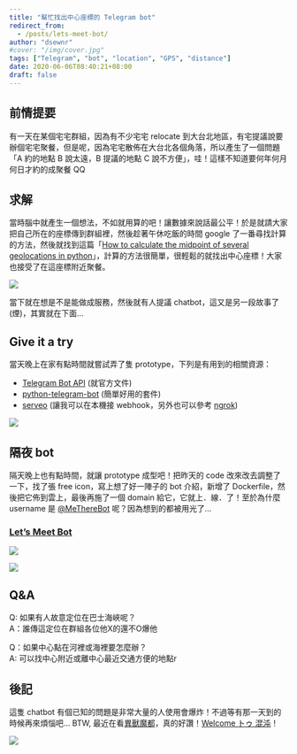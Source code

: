 ```yaml
---
title: "幫忙找出中心座標的 Telegram bot"
redirect_from:
  - /posts/lets-meet-bot/
author: "dsewnr"
#cover: "/img/cover.jpg"
tags: ["Telegram", "bot", "location", "GPS", "distance"]
date: 2020-06-06T08:40:21+08:00
draft: false
---
```


## 前情提要
有一天在某個宅宅群組，因為有不少宅宅 relocate 到大台北地區，有宅提議說要辦個宅宅聚餐，但是呢，因為宅宅散佈在大台北各個角落，所以產生了一個問題「A 約的地點 B 說太遠，B 提議的地點 C 說不方便」，哇！這樣不知道要何年何月何日才約的成聚餐 QQ

## 求解
當時腦中就產生一個想法，不如就用算的吧！讓數據來說話最公平！於是就請大家把自己所在的座標傳到群組裡，然後趁著午休吃飯的時間 google 了一番尋找計算的方法，然後就找到這篇「[How to calculate the midpoint of several geolocations in python](https://stackoverflow.com/questions/37885798/how-to-calculate-the-midpoint-of-several-geolocations-in-python)」，計算的方法很簡單，很輕鬆的就找出中心座標！大家也接受了在這座標附近聚餐。

![](/images/lets-meet-gist.jpg)

當下就在想是不是能做成服務，然後就有人提議 chatbot，這又是另一段故事了(煙)，其實就在下面…

## Give it a try
當天晚上在家有點時間就嘗試弄了隻 prototype，下列是有用到的相關資源：
- [Telegram Bot API](https://core.telegram.org/bots/api) (就官方文件)
- [python-telegram-bot](https://github.com/python-telegram-bot/python-telegram-bot) (簡單好用的套件)
- [serveo](https://serveo.net/) (讓我可以在本機接 webhook，另外也可以參考 [ngrok](https://ngrok.com/))

![](/images/lets-meet-prototype.png)

## 隔夜 bot
隔天晚上也有點時間，就讓 prototype 成型吧！把昨天的 code 改來改去調整了一下，找了張 free icon，寫上想了好一陣子的 bot 介紹，新增了 Dockerfile，然後把它佈到雲上，最後再施了一個 domain 給它，它就上．線．了！至於為什麼 username 是 [@MeThereBot](https://t.me/MeThereBot) 呢？因為想到的都被用光了…

### [Let’s Meet Bot](https://t.me/MeThereBot)
![](/images/lets-meet-bot-welcome.png)

![](/images/lets-meet-bot-telegram.png)

## Q&A
Q: 如果有人故意定位在巴士海峽呢？  
A：誰傳這定位在群組各位他X的還不O爆他

Q：如果中心點在河裡或海裡要怎麼辦？  
A: 可以找中心附近或離中心最近交通方便的地點r

## 後記
這隻 chatbot 有個已知的問題是非常大量的人使用會爆炸！不過等有那一天到的時候再來煩惱吧… BTW, 最近在看[異獸魔都](https://www.netflix.com/title/80991903)，真的好讚！[Welcome トゥ 混沌](https://www.youtube.com/watch?v=8OLtM7-VbO8)！

![](/images/dorohedoro.jpg)
